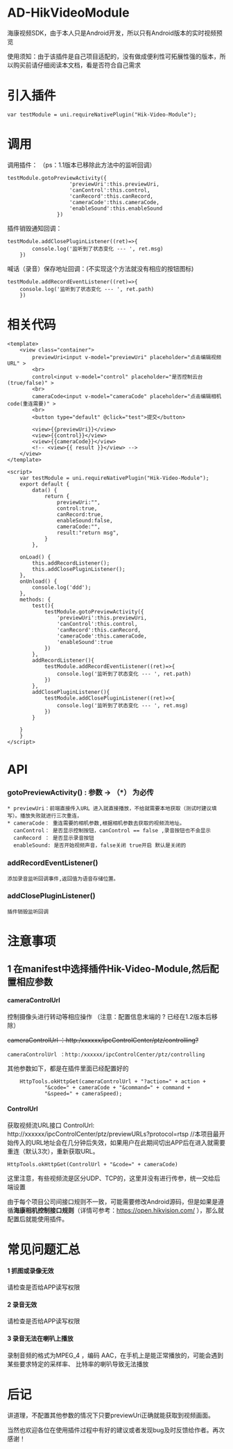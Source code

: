 # AD-HikVideoModule

海康视频SDK，由于本人只是Android开发，所以只有Android版本的实时视频预览

使用须知：由于该插件是自己项目适配的，没有做成便利性可拓展性强的版本，所以购买前请仔细阅读本文档，看是否符合自己需求



# 引入插件

    var testModule = uni.requireNativePlugin("Hik-Video-Module");
# 调用

调用插件：  （ps：1.1版本已移除此方法中的监听回调）

    testModule.gotoPreviewActivity({
        				'previewUri':this.previewUri,
    					'canControl':this.control,
    					'canRecord':this.canRecord,
    					'cameraCode':this.cameraCode,
    					'enableSound':this.enableSound
    				})
插件销毁通知回调：

    testModule.addClosePluginListener((ret)=>{
            console.log('监听到了状态变化 --- ', ret.msg) 
        })
喊话（录音）保存地址回调：(不实现这个方法就没有相应的按钮图标)

    testModule.addRecordEventListener((ret)=>{
        console.log('监听到了状态变化 --- ', ret.path) 
        })
	
# 相关代码  

    <template>
        <view class="container">
            previewUri<input v-model="previewUri" placeholder="点击编辑视频URL" >
            <br>
    		control<input v-model="control" placeholder="是否控制云台(true/false)" >
    		<br>
    		cameraCode<input v-model="cameraCode" placeholder="点击编辑相机code(重连需要)" >
    		<br>
            <button type="default" @click="test">提交</button>
    		
            <view>{{previewUri}}</view>
    		<view>{{control}}</view>
    		<view>{{cameraCode}}</view>
            <!-- <view>{{ result }}</view> -->
        </view>
    </template>
    
    <script>
        var testModule = uni.requireNativePlugin("Hik-Video-Module");
        export default {
            data() {
                return {
                    previewUri:"",
                    control:true,
    				canRecord:true,
    				enableSound:false,
    				cameraCode:"",
                    result:"return msg",
                }
            },
            
        onLoad() {
			this.addRecordListener();
			this.addClosePluginListener();
		},
		onUnload() {
			console.log('ddd');
		},
        methods: {
			test(){
				testModule.gotoPreviewActivity({
					'previewUri':this.previewUri,
					'canControl':this.control,
					'canRecord':this.canRecord,
					'cameraCode':this.cameraCode,
					'enableSound':true
				})
			},
			addRecordListener(){
				testModule.addRecordEventListener((ret)=>{
					console.log('监听到了状态变化 --- ', ret.path) 
				})
			},
			addClosePluginListener(){
				testModule.addClosePluginListener((ret)=>{
					console.log('监听到了状态变化 --- ', ret.msg) 
				})
			}
			
        }
        }
    </script>


    				
# API  

### gotoPreviewActivity() :  参数 -> （*） 为必传

    * previewUri：前端直接传入URL 进入就直接播放，不给就需要本地获取（测试时建议填写）。播放失败就进行三次重连，
    * cameraCode： 重连需要的相机参数,根据相机参数去获取的视频流地址。
      canControl： 是否显示控制按钮，canControl == false ,录音按钮也不会显示
      canRecord ： 是否显示录音按钮
      enableSound: 是否开始视频声音，false关闭 true开启 默认是关闭的 

### addRecordEventListener()

    添加录音监听回调事件,返回值为语音存储位置。
    
### addClosePluginListener() 

    插件销毁监听回调


# 注意事项

## 1 在manifest中选择插件Hik-Video-Module,然后配置相应参数  

#### cameraControlUrl 
控制摄像头进行转动等相应操作 （注意：配置信息末端的 ? 已经在1.2版本后移除）


~~cameraControlUrl ：http:/xxxxxx/ipcControlCenter/ptz/controlling?~~

    cameraControlUrl ：http:/xxxxxx/ipcControlCenter/ptz/controlling
其他参数如下，都是在插件里面已经配置好的

        HttpTools.okHttpGet(cameraControlUrl + "?action=" + action +
                "&code=" + cameraCode + "&command=" + command +
                "&speed=" + cameraSpeed);

#### ControlUrl
获取视频流URL接口
    ControlUrl: http://xxxxxx/ipcControlCenter/ptz/previewURLs?protocol=rtsp //本项目最开始传入的URL地址会在几分钟后失效，如果用户在此期间切出APP后在进入就需要重连（默认3次），重新获取URL。

    HttpTools.okHttpGet(ControlUrl + "&code=" + cameraCode) 
    
这里注意，有些视频流是区分UDP、TCP的，这里并没有进行传参，统一交给后端设置

由于每个项目公司间接口规则不一致，可能需要修改Android源码，但是如果是遵循**海康相机控制接口规则**（详情可参考：https://open.hikvision.com/ ），那么就配置后就能使用插件。

# 常见问题汇总
#### 1 抓图或录像无效
请检查是否给APP读写权限
#### 2 录音无效
请检查是否给APP读写权限
#### 3 录音无法在喇叭上播放
录制音频的格式为MPEG_4 ，编码 AAC，在手机上是能正常播放的，可能会遇到某些要求特定的采样率、 比特率的喇叭导致无法播放


# 后记  
 
讲道理，不配置其他参数的情况下只要previewUri正确就能获取到视频画面。  


当然也欢迎各位在使用插件过程中有好的建议或者发现bug及时反馈给作者。再次感谢！
